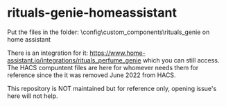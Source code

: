 # rituals-genie-homeassistant

Put the files in the folder: \config\custom_components\rituals_genie on home assistant

There is an integration for it: https://www.home-assistant.io/integrations/rituals_perfume_genie
which you can still access. The HACS compuntent files are here for whomever needs them for reference since the it was removed June 2022 from HACS.

This repository is NOT maintained but for reference only, opening issue's here will not help.

